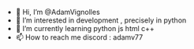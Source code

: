 - 👋 Hi, I’m @AdamVignolles
- 👀 I’m interested in development , precisely in python
- 🌱 I’m currently learning python js html c++
- 📫 How to reach me discord : adamv77

<!---
AdamVignolles/AdamVignolles is a ✨ special ✨ repository because its `README.md` (this file) appears on your GitHub profile.
You can click the Preview link to take a look at your changes.
--->
